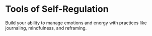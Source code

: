 # Tools of Self-Regulation

Build your ability to manage emotions and energy with practices like journaling, mindfulness, and reframing.